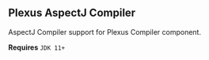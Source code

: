 Plexus AspectJ Compiler
-----------------------

AspectJ Compiler support for Plexus Compiler component.

**Requires** `JDK 11+`